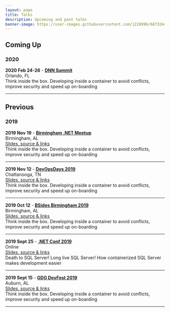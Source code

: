 ```yaml
---
layout: page
title: Talks
description: Upcoming and past talks
banner-image: https://user-images.githubusercontent.com/1228996/68732447-0a599680-0599-11ea-940e-3082523a3727.jpg
---
```


## Coming Up

### 2020

**2020 Feb 24-26** - **<a href="https://www.dnnsummit.org/" target="_blank">DNN Summit</a>**<br/>
Orlando, FL<br/>
Think inside the box. Developing inside a container to avoid conflicts, improve security and speed up on-boarding

---

## Previous

### 2019

**2019 Nov 19** - **<a href="https://www.meetup.com/Birmingham-NET-Meetup/" target="_blank">Birmingham .NET Meetup</a>**<br/>
Birmingham, AL<br/>
<a href="/talks/bhmnet">Slides, source & links</a><br/>
Think inside the box. Developing inside a container to avoid conflicts, improve security and speed up on-boarding

---

**2019 Nov 12** - **<a href="https://devopsdays.org/events/2019-chattanooga/welcome/" target="_blank">DevOpsDays 2019</a>**<br/>
Chattanooga, TN<br/>
<a href="/talks/devopsdays2019">Slides, source & links</a><br/>
Think inside the box. Developing inside a container to avoid conflicts, improve security and speed up on-boarding

---

**2019 Oct 12** - **<a href="https://bsidesbham.org/" target="_blank">BSides Birmingham 2019</a>**<br/>
Birmingham, AL<br/>
<a href="/talks/bsides-bhm-2019">Slides, source & links</a><br/>
Think inside the box. Developing inside a container to avoid conflicts, improve security and speed up on-boarding

---

**2019 Sept 25** - **<a href="https://www.dotnetconf.net/" target="_blank">.NET Conf 2019</a>**<br/>
Online<br/>
<a href="/talks/dotnetconf2019">Slides, source & links</a><br/>
Death to SQL Server! Long live SQL Server! How containerized SQL Server makes development easier

---

**2019 Sept 15** - **<a href="https://gdgcloudauburndevfest19.firebaseapp.com/" target="_blank">GDG DevFest 2019</a>**<br/>
Auburn, AL<br/>
<a href="/talks/devfest-auburn">Slides, source & links</a><br/>
Think inside the box. Developing inside a container to avoid conflicts, improve security and speed up on-boarding

---
